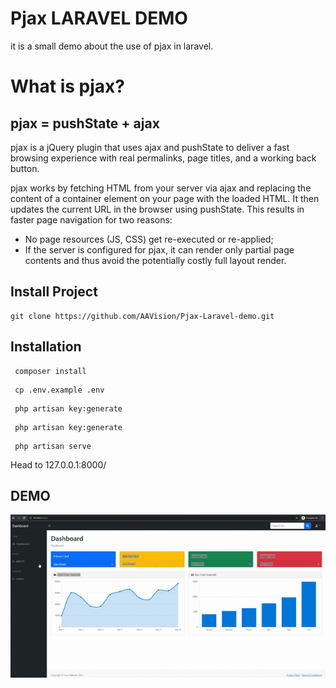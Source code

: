 # Pjax LARAVEL DEMO
it is a small demo about the use of pjax in laravel.


# What is pjax?

## pjax = pushState + ajax

pjax is a jQuery plugin that uses ajax and pushState to deliver a fast browsing experience with real permalinks, page titles, and a working back button.

pjax works by fetching HTML from your server via ajax and replacing the content
of a container element on your page with the loaded HTML. It then updates the
current URL in the browser using pushState. This results in faster page
navigation for two reasons:

* No page resources (JS, CSS) get re-executed or re-applied;
* If the server is configured for pjax, it can render only partial page
  contents and thus avoid the potentially costly full layout render.

## Install Project


```
git clone https://github.com/AAVision/Pjax-Laravel-demo.git
```

## Installation


```
 composer install
```

```
 cp .env.example .env
```

```
 php artisan key:generate
```

```
 php artisan key:generate
```

```
 php artisan serve
```

Head to 127.0.0.1:8000/



## DEMO
![alt text](https://raw.githubusercontent.com/AAVision/Pjax-Laravel-demo/master/demo.gif?raw=true)


